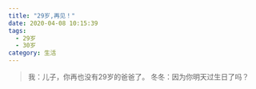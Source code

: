 ```yaml
---
title: "29岁,再见！"
date: 2020-04-08 10:15:39
tags:
  - 29岁
  - 30岁
category: 生活
---
```



>我：儿子，你再也没有29岁的爸爸了。
>冬冬：因为你明天过生日了吗？